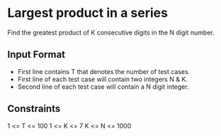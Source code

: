 Largest product in a series
=============

Find the greatest product of K consecutive digits in the N digit number.

Input Format
-------------

- First line contains T that denotes the number of test cases.
- First line of each test case will contain two integers N & K.
- Second line of each test case will contain a N digit integer.

Constraints
-------------

1 <= T <= 100
1 <= K <= 7
K <= N <= 1000


